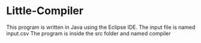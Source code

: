 # Little-Compiler
This program is written in Java using the Eclipse IDE.
The input file is named input.csv
The program is inside the src folder and named compiler
 
